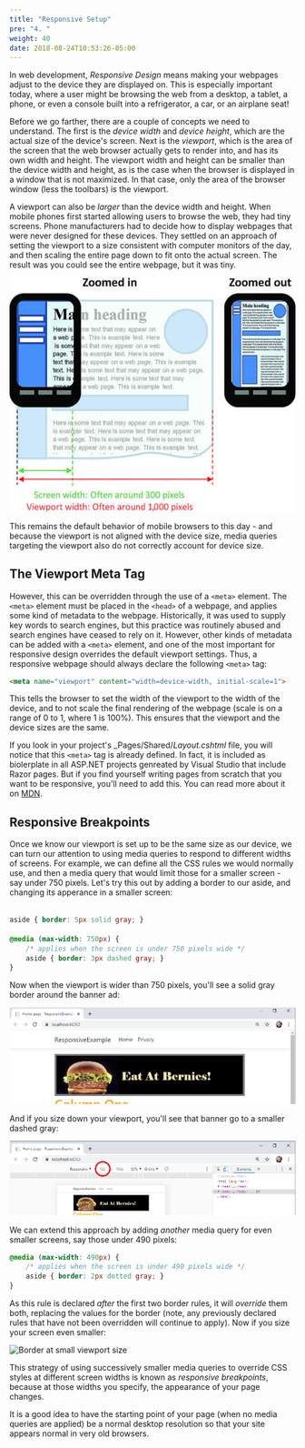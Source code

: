 ```yaml
---
title: "Responsive Setup"
pre: "4. "
weight: 40
date: 2018-08-24T10:53:26-05:00
---
```


In web development, _Responsive Design_ means making your webpages adjust to the device they are displayed on.  This is especially important today, where a user might be browsing the web from a desktop, a tablet, a phone, or even a console built into a refrigerator, a car, or an airplane seat!

Before we go farther, there are a couple of concepts we need to understand.  The first is the _device width_ and _device height_, which are the actual size of the device's screen.  Next is the _viewport_, which is the area of the screen that the web browser actually gets to render into, and has its own width and height.  The viewport width and height can be smaller than the device width and height, as is the case when the browser is displayed in a window that is not maximized.  In that case, only the area of the browser window (less the toolbars) is the viewport.

A viewport can also be _larger_ than the device width and height.  When mobile phones first started allowing users to browse the web, they had tiny screens.  Phone manufacturers had to decide how to display webpages that were never designed for these devices.  They settled on an approach of setting the viewport to a size consistent with computer monitors of the day, and then scaling the entire page down to fit onto the actual screen.  The result was you could see the entire webpage, but it was tiny.

![Viewports on Mobile Devices](/images/3.3.4.0.jpg)

This remains the default behavior of mobile browsers to this day - and because the viewport is not aligned with the device size, media queries targeting the viewport also do not correctly account for device size.

## The Viewport Meta Tag
However, this can be overridden through the use of a `<meta>` element.  The `<meta>` element must be placed in the `<head>` of a webpage, and applies some kind of metadata to the webpage.  Historically, it was used to supply key words to search engines, but this practice was routinely abused and search engines have ceased to rely on it.  However, other kinds of metadata can be added with a `<meta>` element, and one of the most important for responsive design overrides the default viewport settings.  Thus, a responsive webpage should always declare the following `<meta>` tag:

```html
<meta name="viewport" content="width=device-width, initial-scale=1">
```

This tells the browser to set the width of the viewport to the width of the device, and to not scale the final rendering of the webpage (scale is on a range of 0 to 1, where 1 is 100%).  This ensures that the viewport and the device sizes are the same.

If you look in your project's _Pages/Shared/_Layout.cshtml_ file, you will notice that this `<meta>` tag is already defined.  In fact, it is included as biolerplate in all ASP.NET projects genreated by Visual Studio that include Razor pages.  But if you find yourself writing pages from scratch that you want to be responsive, you'll need to add this.  You can read more about it on [MDN](https://developer.mozilla.org/en-US/docs/Mozilla/Mobile/Viewport_meta_tag).

## Responsive Breakpoints

Once we know our viewport is set up to be the same size as our device, we can turn our attention to using media queries to respond to different widths of screens.  For example, we can define all the CSS rules we would normally use, and then a media query that would limit those for a smaller screen - say under 750 pixels.  Let's try this out by adding a border to our aside, and changing its apperance in a smaller screen:

```css

aside { border: 5px solid gray; }

@media (max-width: 750px) {
    /* applies when the screen is under 750 pixels wide */
    aside { border: 3px dashed gray; }
}
```

Now when the viewport is wider than 750 pixels, you'll see a solid gray border around the banner ad:

![Added Border on the Banner Ad](/images/3.3.4.1.png)

And if you size down your viewport, you'll see that banner go to a smaller dashed gray:

![Border at medium viewport size](/images/3.3.4.2.png)

We can extend this approach by adding _another_ media query for even smaller screens, say those under 490 pixels:

```css
@media (max-width: 490px) {
    /* applies when the screen is under 490 pixels wide */
    aside { border: 2px dotted gray; }
}
```

As this rule is declared _after_ the first two border rules, it will _override_ them both, replacing the values for the border (note, any previously declared rules that have not been overridden will continue to apply).  Now if you size your screen even smaller:

![Border at small viewport size](/images/3.3.4.3.png)

This strategy of using successively smaller media queries to override CSS styles at different screen widths is known as _responsive breakpoints_, because at those widths you specify, the appearance of your page changes.

It is a good idea to have the starting point of your page (when no media queries are applied) be a normal desktop resolution so that your site appears normal in very old browsers.
